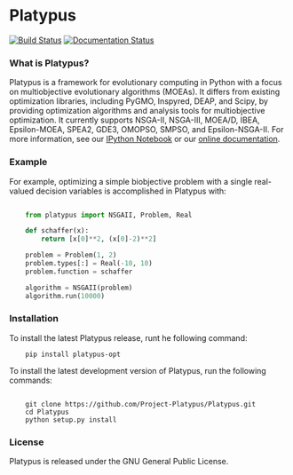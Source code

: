 # Platypus

[![Build Status](https://travis-ci.org/Project-Platypus/Platypus.svg?branch=master)](https://travis-ci.org/Project-Platypus/Platypus)
[![Documentation Status](https://readthedocs.org/projects/platypus/badge/?version=latest)](http://platypus.readthedocs.org/en/latest/?badge=latest)

### What is Platypus?

Platypus is a framework for evolutionary computing in Python with a focus on
multiobjective evolutionary algorithms (MOEAs).  It differs from existing
optimization libraries, including PyGMO, Inspyred, DEAP, and Scipy, by providing
optimization algorithms and analysis tools for multiobjective optimization.
It currently supports NSGA-II, NSGA-III, MOEA/D, IBEA, Epsilon-MOEA, SPEA2, GDE3,
OMOPSO, SMPSO, and Epsilon-NSGA-II.  For more information, see our
[IPython Notebook](https://gist.github.com/dhadka/ba6d3c570400bdb411c3)
or our [online documentation](http://platypus.readthedocs.org/en/latest/index.html).

### Example

For example, optimizing a simple biobjective problem with a single real-valued
decision variables is accomplished in Platypus with:

```python

    from platypus import NSGAII, Problem, Real

    def schaffer(x):
        return [x[0]**2, (x[0]-2)**2]

    problem = Problem(1, 2)
    problem.types[:] = Real(-10, 10)
    problem.function = schaffer

    algorithm = NSGAII(problem)
    algorithm.run(10000)
```

### Installation

To install the latest Platypus release, runt he following command:

```
    pip install platypus-opt
```

To install the latest development version of Platypus, run the following commands:

```

    git clone https://github.com/Project-Platypus/Platypus.git
    cd Platypus
    python setup.py install
```

### License

Platypus is released under the GNU General Public License.
